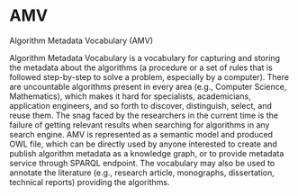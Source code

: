 # AMV
Algorithm Metadata Vocabulary (AMV) 

Algorithm Metadata Vocabulary is a vocabulary for capturing and storing the metadata about the algorithms (a procedure or a set of rules that is followed step-by-step to solve a problem, especially by a computer). There are uncountable algorithms present in every area (e.g., Computer Science, Mathematics), which makes it hard for specialists, academicians, application engineers, and so forth to discover, distinguish, select, and reuse them. The snag faced by the researchers in the current time is the failure of getting relevant results when searching for algorithms in any search engine. AMV is represented as a semantic model and produced OWL file, which can be directly used by anyone interested to create and publish algorithm metadata as a knowledge graph, or to provide metadata service through SPARQL endpoint. The vocabulary may also be used to annotate the literature (e.g., research article, monographs, dissertation, technical reports) providing the algorithms. 
